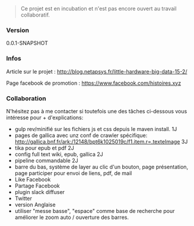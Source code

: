  > Ce projet est en incubation et n'est pas encore ouvert au travail collaboratif.
 
 ### Version
0.0.1-SNAPSHOT

 ### Infos

Article sur le projet : http://blog.netapsys.fr/little-hardware-big-data-15-2/

Page facebook de promotion : https://www.facebook.com/histoires.xyz


 ### Collaboration
N'hésitez pas à me contacter si toutefois une des tâches ci-dessous vous intéresse pour + d'explications:

- gulp rev/minifié sur les fichiers js et css depuis le maven install. 1J
- pages de gallica avec unz conf de crawler spécifique: http://gallica.bnf.fr/ark:/12148/bpt6k1025019c/f1.item.r=.texteImage 3J
- tika pour epub et pdf 2J
- config full text  wiki, epub, gallica 2J
- pipeline commandable 2J
- barre du bas, système de layer au clic d'un bouton, page présentation, page participer pour envoi de liens, pdf, de mail
- Like Facebook
- Partage Facebook
- plugin slack diffuser
- Twitter
- version Anglaise
- utiliser "messe basse", "espace" comme base de recherche pour améliorer le zoom auto / ouverture des barres.
